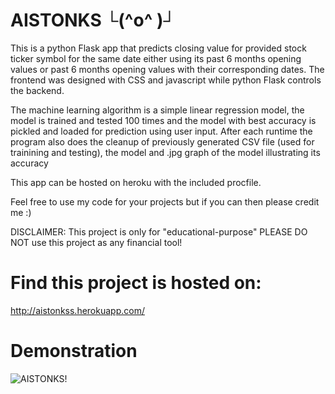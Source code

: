 # AISTONKS └(^o^ )┘
This is a python Flask app that predicts closing value for provided stock ticker symbol 
for the same date either using its past 6 months opening values or past 6 months opening values 
with their corresponding dates. The frontend was designed with CSS and javascript while python Flask controls the backend.

The machine learning algorithm is a simple linear regression model, the model is trained and tested 100 times and the model 
with best accuracy is pickled and loaded for prediction using user input. After each runtime the program also does
the cleanup of previously generated CSV file (used for trainining and testing), the model and .jpg graph of the model illustrating its accuracy

This app can be hosted on heroku with the included procfile.

Feel free to use my code for your projects but if you can then please credit me :)

DISCLAIMER: This project is only for "educational-purpose" PLEASE DO NOT use this project as any financial tool!

# Find this  project is hosted on:
http://aistonkss.herokuapp.com/

# Demonstration
![AISTONKS!](https://user-images.githubusercontent.com/93630550/148630690-3ccb68b0-91af-4225-9da9-6105fabd27a3.gif)
